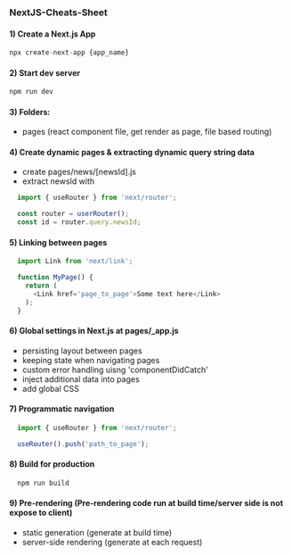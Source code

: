 ### NextJS-Cheats-Sheet

#### 1) Create a Next.js App
```javascript
npx create-next-app {app_name}
```

#### 2) Start dev server
```javascript
npm run dev
```

#### 3) Folders:
- pages (react component file, get render as page, file based routing)

#### 4) Create dynamic pages & extracting dynamic query string data
- create pages/news/[newsId].js 
- extract newsId with
```javascript
  import { useRouter } from 'next/router';

  const router = userRouter();
  const id = router.query.newsId;
```

#### 5) Linking between pages
```javascript
  import Link from 'next/link';

  function MyPage() {
    return (
      <Link href='page_to_page'>Some text here</Link>
    );
  }
```

#### 6) Global settings in Next.js at pages/_app.js
- persisting layout between pages
- keeping state when navigating pages
- custom error handling uisng 'componentDidCatch'
- inject additional data into pages
- add global CSS

#### 7) Programmatic navigation
```javascript
  import { useRouter } from 'next/router';

  useRouter().push('path_to_page');
```

#### 8) Build for production
```javascript
  npm run build
```

#### 9) Pre-rendering (Pre-rendering code run at build time/server side is not expose to client)
- static generation (generate at build time)
- server-side rendering (generate at each request)
